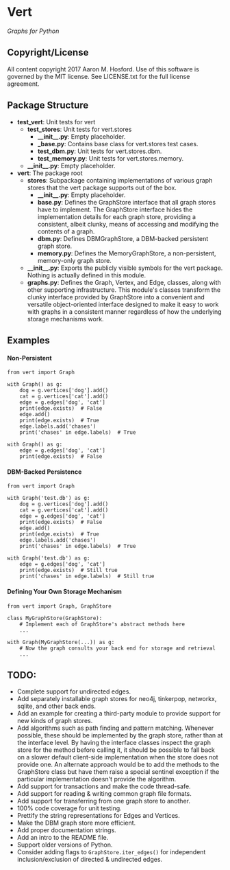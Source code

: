 # Vert
*Graphs for Python*

## Copyright/License

All content copyright 2017 Aaron M. Hosford. Use of this software is governed by the MIT 
license. See LICENSE.txt for the full license agreement. 

## Package Structure

* **test_vert**: Unit tests for vert
    * **test_stores**: Unit tests for vert.stores
        * **\_\_init\_\_.py**: Empty placeholder.
        * **\_base.py**: Contains base class for vert.stores test cases.
        * **test_dbm.py**: Unit tests for vert.stores.dbm.
        * **test_memory.py**: Unit tests for vert.stores.memory.
    * **\_\_init\_\_.py**: Empty placeholder.
* **vert**: The package root
    * **stores**: Subpackage containing implementations of various graph stores that the vert
      package supports out of the box.
        * **\_\_init\_\_.py**: Empty placeholder.
        * **base.py**: Defines the GraphStore interface that all graph stores have to implement.
          The GraphStore interface hides the implementation details for each graph store,
          providing a consistent, albeit clunky, means of accessing and modifying the 
          contents of a graph.
        * **dbm.py**: Defines DBMGraphStore, a DBM-backed persistent graph store.
        * **memory.py**: Defines the MemoryGraphStore, a non-persistent, memory-only graph store.
    * **\_\_init\_\_.py**: Exports the publicly visible symbols for the vert package. Nothing
      is actually defined in this module.
    * **graphs.py**: Defines the Graph, Vertex, and Edge, classes, along with other supporting
      infrastructure. This module's classes transform the clunky interface provided by
      GraphStore into a convenient and versatile object-oriented interface designed to make
      it easy to work with graphs in a consistent manner regardless of how the underlying
      storage mechanisms work.

## Examples

#### Non-Persistent

    from vert import Graph
    
    with Graph() as g:
        dog = g.vertices['dog'].add()
        cat = g.vertices['cat'].add()
        edge = g.edges['dog', 'cat']
        print(edge.exists)  # False
        edge.add()
        print(edge.exists)  # True
        edge.labels.add('chases')
        print('chases' in edge.labels)  # True
    
    with Graph() as g:
        edge = g.edges['dog', 'cat']
        print(edge.exists)  # False 

#### DBM-Backed Persistence

    from vert import Graph
    
    with Graph('test.db') as g:
        dog = g.vertices['dog'].add()
        cat = g.vertices['cat'].add()
        edge = g.edges['dog', 'cat']
        print(edge.exists)  # False
        edge.add()
        print(edge.exists)  # True
        edge.labels.add('chases')
        print('chases' in edge.labels)  # True
    
    with Graph('test.db') as g:
        edge = g.edges['dog', 'cat']
        print(edge.exists)  # Still true
        print('chases' in edge.labels)  # Still true

#### Defining Your Own Storage Mechanism

    from vert import Graph, GraphStore
    
    class MyGraphStore(GraphStore):
        # Implement each of GraphStore's abstract methods here
        ...
        
    with Graph(MyGraphStore(...)) as g:
        # Now the graph consults your back end for storage and retrieval
        ...

## TODO:

* Complete support for undirected edges.
* Add separately installable graph stores for neo4j, tinkerpop, networkx, 
  sqlite, and other back ends.
* Add an example for creating a third-party module to provide support for
  new kinds of graph stores.
* Add algorithms such as path finding and pattern matching. Whenever possible,
  these should be implemented by the graph store, rather than at the interface 
  level. By having the interface classes inspect the graph store for the method
  before calling it, it should be possible to fall back on a slower default 
  client-side implementation when the store does not provide one. An alternate
  approach would be to add the methods to the GraphStore class but have them
  raise a special sentinel exception if the particular implementation doesn't
  provide the algorithm.
* Add support for transactions and make the code thread-safe.
* Add support for reading & writing common graph file formats.
* Add support for transferring from one graph store to another.
* 100% code coverage for unit testing.
* Prettify the string representations for Edges and Vertices.
* Make the DBM graph store more efficient.
* Add proper documentation strings.
* Add an intro to the README file.
* Support older versions of Python.
* Consider adding flags to `GraphStore.iter_edges()` for independent inclusion/exclusion of 
  directed & undirected edges. 
